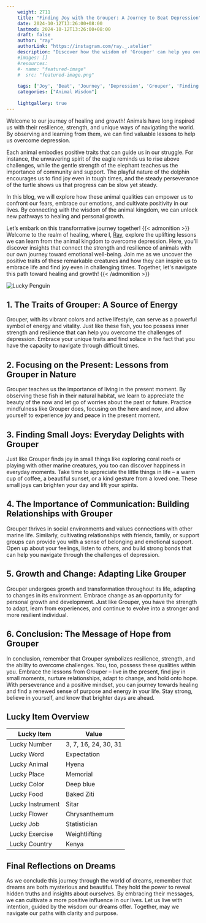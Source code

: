 ```yaml
---
    weight: 2711
    title: "Finding Joy with the Grouper: A Journey to Beat Depression"  # Assuming 'title' column exists
    date: 2024-10-12T13:26:00+08:00
    lastmod: 2024-10-12T13:26:00+08:00
    draft: false
    author: "ray"
    authorLink: "https://instagram.com/ray._.atelier"
    description: "Discover how the wisdom of 'Grouper' can help you overcome depression and find joy in your life journey."
    #images: []
    #resources:
    #- name: "featured-image"
    #  src: "featured-image.png"
    
    tags: ['Joy', 'Beat', 'Journey', 'Depression', 'Grouper', 'Finding']
    categories: ["Animal Wisdom"]
    
    lightgallery: true
---
```

    
Welcome to our journey of healing and growth! Animals have long inspired us with their resilience, strength, and unique ways of navigating the world. By observing and learning from them, we can find valuable lessons to help us overcome depression.

Each animal embodies positive traits that can guide us in our struggle. For instance, the unwavering spirit of the eagle reminds us to rise above challenges, while the gentle strength of the elephant teaches us the importance of community and support. The playful nature of the dolphin encourages us to find joy even in tough times, and the steady perseverance of the turtle shows us that progress can be slow yet steady.

In this blog, we will explore how these animal qualities can empower us to confront our fears, embrace our emotions, and cultivate positivity in our lives. By connecting with the wisdom of the animal kingdom, we can unlock new pathways to healing and personal growth.

Let’s embark on this transformative journey together!
{{< admonition >}}
Welcome to the realm of healing, where I, [Ray](https://instagram.com/ray._.atelier), explore the uplifting lessons we can learn from the animal kingdom to overcome depression. Here, you’ll discover insights that connect the strength and resilience of animals with our own journey toward emotional well-being. Join me as we uncover the positive traits of these remarkable creatures and how they can inspire us to embrace life and find joy even in challenging times. Together, let's navigate this path toward healing and growth!
{{< /admonition >}}

![Lucky Penguin](https://cdn.pixabay.com/photo/2024/09/07/02/34/penguins-9028827_1280.jpg "Lucky Penguin")

## 1. The Traits of Grouper: A Source of Energy
Grouper, with its vibrant colors and active lifestyle, can serve as a powerful symbol of energy and vitality. Just like these fish, you too possess inner strength and resilience that can help you overcome the challenges of depression. Embrace your unique traits and find solace in the fact that you have the capacity to navigate through difficult times.

## 2. Focusing on the Present: Lessons from Grouper in Nature
Grouper teaches us the importance of living in the present moment. By observing these fish in their natural habitat, we learn to appreciate the beauty of the now and let go of worries about the past or future. Practice mindfulness like Grouper does, focusing on the here and now, and allow yourself to experience joy and peace in the present moment.

## 3. Finding Small Joys: Everyday Delights with Grouper
Just like Grouper finds joy in small things like exploring coral reefs or playing with other marine creatures, you too can discover happiness in everyday moments. Take time to appreciate the little things in life – a warm cup of coffee, a beautiful sunset, or a kind gesture from a loved one. These small joys can brighten your day and lift your spirits.

## 4. The Importance of Communication: Building Relationships with Grouper
Grouper thrives in social environments and values connections with other marine life. Similarly, cultivating relationships with friends, family, or support groups can provide you with a sense of belonging and emotional support. Open up about your feelings, listen to others, and build strong bonds that can help you navigate through the challenges of depression.

## 5. Growth and Change: Adapting Like Grouper
Grouper undergoes growth and transformation throughout its life, adapting to changes in its environment. Embrace change as an opportunity for personal growth and development. Just like Grouper, you have the strength to adapt, learn from experiences, and continue to evolve into a stronger and more resilient individual.

## 6. Conclusion: The Message of Hope from Grouper
In conclusion, remember that Grouper symbolizes resilience, strength, and the ability to overcome challenges. You, too, possess these qualities within you. Embrace the lessons from Grouper – live in the present, find joy in small moments, nurture relationships, adapt to change, and hold onto hope. With perseverance and a positive mindset, you can journey towards healing and find a renewed sense of purpose and energy in your life. Stay strong, believe in yourself, and know that brighter days are ahead.


## Lucky Item Overview
| Lucky Item          | Value              |
|---------------|--------------------|
| Lucky Number        | 3, 7, 16, 24, 30, 31  |
| Lucky Word          | Expectation |
| Lucky Animal        | Hyena |
| Lucky Place         | Memorial     |
| Lucky Color         | Deep blue     |
| Lucky Food          | Baked Ziti      |
| Lucky Instrument    | Sitar |
| Lucky Flower        | Chrysanthemum    |
| Lucky Job           | Statistician       |
| Lucky Exercise      | Weightlifting  |
| Lucky Country       | Kenya    |


##  Final Reflections on Dreams

As we conclude this journey through the world of dreams, remember that dreams are both mysterious and beautiful. They hold the power to reveal hidden truths and insights about ourselves. By embracing their messages, we can cultivate a more positive influence in our lives. Let us live with intention, guided by the wisdom our dreams offer. Together, may we navigate our paths with clarity and purpose.
